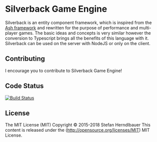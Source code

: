 # Silverback Game Engine

Silverback is an entity component framework, which is inspired from the [Ash framework](http://www.ashframework.org/) and rewritten for the purpose of performance and multi-player games. The basic ideas and concepts is very similar however the conversion to Typescript brings all the benefits of this language with it. Silverback can be used on the server with NodeJS or only on the client.

## Contributing

I encourage you to contribute to Silverback Game Engine!

## Code Status

[![Build Status](https://travis-ci.org/Herndl/silverback.svg?branch=master&style=flat)](https://travis-ci.org/Herndl/silverback)

## License

The MIT License (MIT) Copyright © 2015-2018 Stefan Herndlbauer
This content is released under the (http://opensource.org/licenses/MIT) MIT License.
